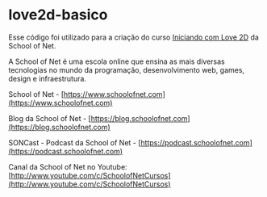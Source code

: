 # love2d-basico

Esse código foi utilizado para a criação do curso [Iniciando com Love 2D](https://www.schoolofnet.com/curso/lua-script/lua-script-fundamentals/iniciando-com-love-2d/) da School of Net.

A School of Net é uma escola online que ensina as mais diversas tecnologias no mundo da programação, desenvolvimento web, games, design e infraestrutura.

School of Net - [https://www.schoolofnet.com](https://www.schoolofnet.com)

Blog da School of Net - [https://blog.schoolofnet.com](https://blog.schoolofnet.com)

SONCast - Podcast da School of Net - [https://podcast.schoolofnet.com](https://podcast.schoolofnet.com)

Canal da School of Net no Youtube: [http://www.youtube.com/c/SchoolofNetCursos](http://www.youtube.com/c/SchoolofNetCursos)